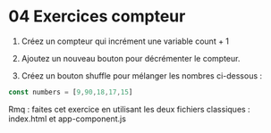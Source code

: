 # 04 Exercices compteur

1. Créez un compteur qui incrément une variable count + 1

2. Ajoutez un nouveau bouton pour décrémenter le compteur.

3. Créez un bouton shuffle pour mélanger les nombres ci-dessous :

```js
const numbers = [9,90,18,17,15]
```

Rmq : faites cet exercice en utilisant les deux fichiers classiques : index.html et app-component.js